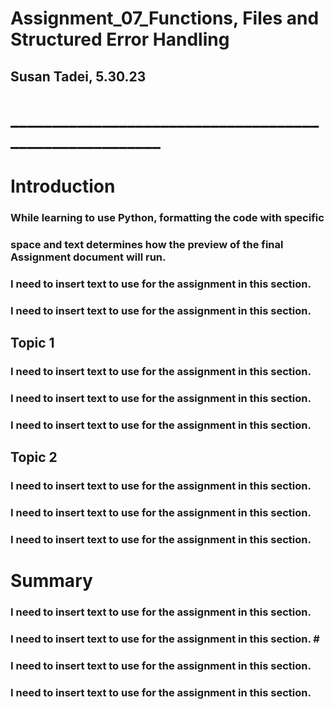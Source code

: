# Assignment_07_Functions, Files and Structured Error Handling #

## Susan Tadei, 5.30.23 #
# _______________________________________________________ #



# Introduction #
### While learning to use Python, formatting the code with specific #
### space and text determines how the preview of the final Assignment document will run. #
### I need to insert text to use for the assignment in this section. #
### I need to insert text to use for the assignment in this section. #

## Topic 1 #

### I need to insert text to use for the assignment in this section. #
### I need to insert text to use for the assignment in this section. #
### I need to insert text to use for the assignment in this section. #

## Topic 2 #

### I need to insert text to use for the assignment in this section. #
### I need to insert text to use for the assignment in this section. #
### I need to insert text to use for the assignment in this section. #


# Summary #
### I need to insert text to use for the assignment in this section. #
### I need to insert text to use for the assignment in this section. #                                                                #
### I need to insert text to use for the assignment in this section. #
### I need to insert text to use for the assignment in this section. #

